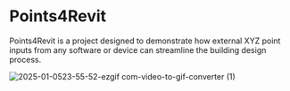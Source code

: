 # Points4Revit
Points4Revit is a project designed to demonstrate how external XYZ point inputs from any software or device can streamline the building design process.

![2025-01-0523-55-52-ezgif com-video-to-gif-converter (1)](https://github.com/user-attachments/assets/f1c90ae4-0241-427b-bf5f-7e5951f41dbe)


